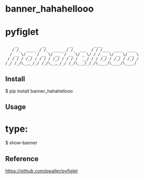 # banner_hahahellooo


# **pyfiglet**

```
    __          __          __         ____
   / /_  ____ _/ /_  ____ _/ /_  ___  / / /___  ____  ____
  / __ \/ __ `/ __ \/ __ `/ __ \/ _ \/ / / __ \/ __ \/ __ \
 / / / / /_/ / / / / /_/ / / / /  __/ / / /_/ / /_/ / /_/ /
/_/ /_/\__,_/_/ /_/\__,_/_/ /_/\___/_/_/\____/\____/\____/

```

## **Install**

$ pip install banner_hahahellooo

## **Usage**

# type:

$ show-banner

## **Reference**

https://github.com/pwaller/pyfiglet

